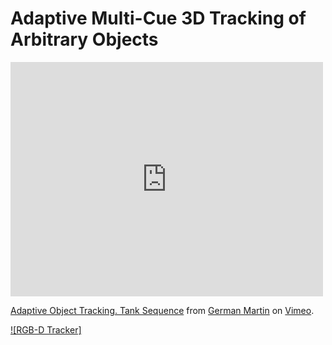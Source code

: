 # Adaptive Multi-Cue 3D Tracking of Arbitrary Objects

<iframe src="http://player.vimeo.com/video/33781357" width="500" height="375" frameborder="0" webkitAllowFullScreen mozallowfullscreen allowFullScreen></iframe> <p><a href="http://vimeo.com/36835299">Adaptive Object Tracking. Tank Sequence</a> from <a href="http://vimeo.com/germanmg">German Martin</a> on <a href="http://vimeo.com">Vimeo</a>.</p>


[![RGB-D Tracker]](http://player.vimeo.com/video/33781357 "RGB-D Tracker")
